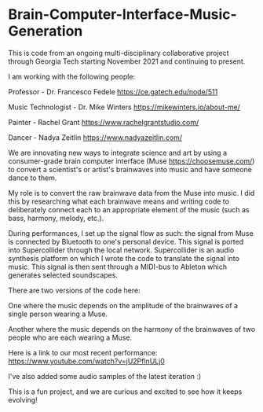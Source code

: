 # Brain-Computer-Interface-Music-Generation

This is code from an ongoing multi-disciplinary collaborative project through Georgia Tech starting November 2021 and continuing to present.

I am working with the following people:

Professor - Dr. Francesco Fedele https://ce.gatech.edu/node/511

Music Technologist - Dr. Mike Winters https://mikewinters.io/about-me/

Painter - Rachel Grant https://www.rachelgrantstudio.com/

Dancer - Nadya Zeitlin https://www.nadyazeitlin.com/


We are innovating new ways to integrate science and art by using a consumer-grade brain computer interface (Muse https://choosemuse.com/) to convert a scientist's or artist's brainwaves into music and have someone dance to them.

My role is to convert the raw brainwave data from the Muse into music. I did this by researching what each brainwave means and writing code to deliberately connect each to an appropriate element of the music (such as bass, harmony, melody, etc.).

During performances, I set up the signal flow as such: the signal from Muse is connected by Bluetooth to one's personal device. This signal is ported into Supercollider through the local network. Supercollider is an audio synthesis platform on which I wrote the code to translate the signal into music. This signal is then sent through a MIDI-bus to Ableton which generates selected soundscapes.

There are two versions of the code here:

One where the music depends on the amplitude of the brainwaves of a single person wearing a Muse.

Another where the music depends on the harmony of the brainwaves of two people who are each wearing a Muse.

Here is a link to our most recent performance: https://www.youtube.com/watch?v=jU2PflnULj0

I've also added some audio samples of the latest iteration :)

This is a fun project, and we are curious and excited to see how it keeps evolving!
